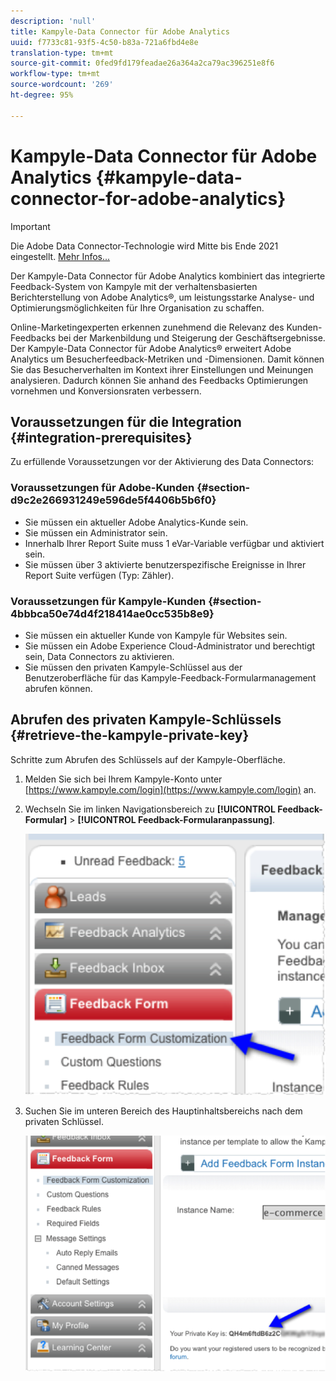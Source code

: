 ```yaml
---
description: 'null'
title: Kampyle-Data Connector für Adobe Analytics
uuid: f7733c81-93f5-4c50-b83a-721a6fbd4e8e
translation-type: tm+mt
source-git-commit: 0fed9fd179feadae26a364a2ca79ac396251e8f6
workflow-type: tm+mt
source-wordcount: '269'
ht-degree: 95%

---
```



# Kampyle-Data Connector für Adobe Analytics {#kampyle-data-connector-for-adobe-analytics}

>[!IMPORTANT]
>
>Die Adobe Data Connector-Technologie wird Mitte bis Ende 2021 eingestellt. [Mehr Infos...](/help/import/data-connectors/data-connectors-eol.md)

Der Kampyle-Data Connector für Adobe Analytics kombiniert das integrierte Feedback-System von Kampyle mit der verhaltensbasierten Berichterstellung von Adobe Analytics®, um leistungsstarke Analyse- und Optimierungsmöglichkeiten für Ihre Organisation zu schaffen.

Online-Marketingexperten erkennen zunehmend die Relevanz des Kunden-Feedbacks bei der Markenbildung und Steigerung der Geschäftsergebnisse. Der Kampyle-Data Connector für Adobe Analytics® erweitert Adobe Analytics um Besucherfeedback-Metriken und -Dimensionen. Damit können Sie das Besucherverhalten im Kontext ihrer Einstellungen und Meinungen analysieren. Dadurch können Sie anhand des Feedbacks Optimierungen vornehmen und Konversionsraten verbessern.

## Voraussetzungen für die Integration {#integration-prerequisites}

Zu erfüllende Voraussetzungen vor der Aktivierung des Data Connectors:

### Voraussetzungen für Adobe-Kunden {#section-d9c2e266931249e596de5f4406b5b6f0}

* Sie müssen ein aktueller Adobe Analytics-Kunde sein.
* Sie müssen ein Administrator sein.
* Innerhalb Ihrer Report Suite muss 1 eVar-Variable verfügbar und aktiviert sein.
* Sie müssen über 3 aktivierte benutzerspezifische Ereignisse in Ihrer Report Suite verfügen (Typ: Zähler).

### Voraussetzungen für Kampyle-Kunden {#section-4bbbca50e74d4f218414ae0cc535b8e9}

* Sie müssen ein aktueller Kunde von Kampyle für Websites sein.
* Sie müssen ein Adobe Experience Cloud-Administrator und berechtigt sein, Data Connectors zu aktivieren.
* Sie müssen den privaten Kampyle-Schlüssel aus der Benutzeroberfläche für das Kampyle-Feedback-Formularmanagement abrufen können.

## Abrufen des privaten Kampyle-Schlüssels {#retrieve-the-kampyle-private-key}

Schritte zum Abrufen des Schlüssels auf der Kampyle-Oberfläche.

1. Melden Sie sich bei Ihrem Kampyle-Konto unter [https://www.kampyle.com/login](https://www.kampyle.com/login) an.
1. Wechseln Sie im linken Navigationsbereich zu **[!UICONTROL Feedback-Formular]** > **[!UICONTROL Feedback-Formularanpassung]**.

   ![](assets/retrieve_key1.png)

1. Suchen Sie im unteren Bereich des Hauptinhaltsbereichs nach dem privaten Schlüssel.

   ![](assets/retrieve_key2.png)
